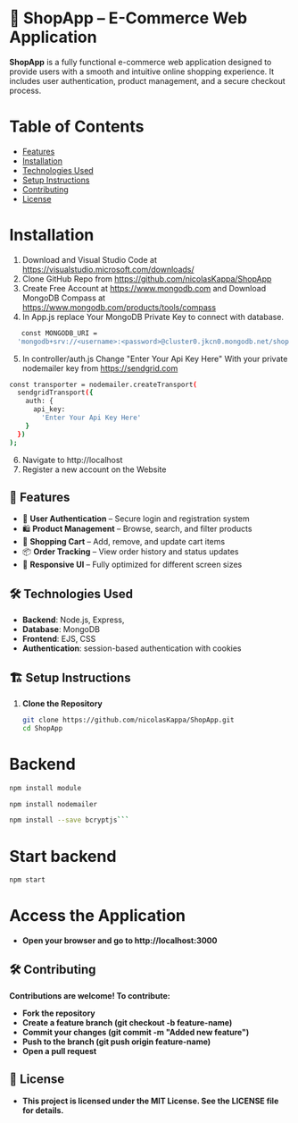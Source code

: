 # 🛒 ShopApp – E-Commerce Web Application

**ShopApp** is a fully functional e-commerce web application designed to provide users with a smooth and intuitive online shopping experience. It includes user authentication, product management, and a secure checkout process.


# Table of Contents
- [Features](#Features)
- [Installation](#Installation)
- [Technologies Used](#Technologies_Used)
- [Setup Instructions](#Setup_Instructions)
- [Contributing](#Contributing)
- [License](#license)


# Installation

1. Download and Visual Studio Code at https://visualstudio.microsoft.com/downloads/
2. Clone GitHub Repo from https://github.com/nicolasKappa/ShopApp
3. Create Free Account at https://www.mongodb.com and Download MongoDB Compass at https://www.mongodb.com/products/tools/compass
4. In App.js replace Your MongoDB Private Key to connect with database.
```bash
   const MONGODB_URI =
  'mongodb+srv://<username>:<password>@cluster0.jkcn0.mongodb.net/shop';
   ```
5. In controller/auth.js Change "Enter Your Api Key Here" With your private nodemailer key from https://sendgrid.com
```bash 
const transporter = nodemailer.createTransport(
  sendgridTransport({
    auth: {
      api_key:
        'Enter Your Api Key Here'
    }
  })
);
```
6. Navigate to http://localhost
7. Register a new account on the Website



## 🚀 Features

- 🔐 **User Authentication** – Secure login and registration system  
- 🛍️ **Product Management** – Browse, search, and filter products  
- 🛒 **Shopping Cart** – Add, remove, and update cart items  
- 📦 **Order Tracking** – View order history and status updates  
- 🎨 **Responsive UI** – Fully optimized for different screen sizes  

## 🛠️ Technologies Used

- **Backend**: Node.js, Express,  
- **Database**: MongoDB
- **Frontend**: EJS, CSS
- **Authentication**: session-based authentication with cookies

## 🏗️ Setup Instructions

1. **Clone the Repository**  
   ```bash
   git clone https://github.com/nicolasKappa/ShopApp.git
   cd ShopApp
   ``` 

   
# Backend
```bash
npm install module
```

```bash
npm install nodemailer
```


```bash
npm install --save bcryptjs```
```

# Start backend
```bash
npm start
```

# Access the Application
 - **Open your browser and go to http://localhost:3000**

## 🛠️ Contributing 

 **Contributions are welcome! To contribute:**

- **Fork the repository**
- **Create a feature branch (git checkout -b feature-name)**   
- **Commit your changes (git commit -m "Added new feature")**
- **Push to the branch (git push origin feature-name)**
- **Open a pull request**

## 📄 License

 - **This project is licensed under the MIT License. See the LICENSE file for details.**





